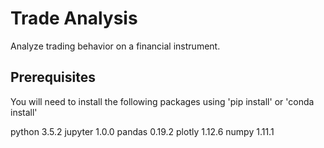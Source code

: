 # Trade Analysis
Analyze trading behavior on a financial instrument.

## Prerequisites
You will need to install the following packages using 'pip install' or 'conda install'

python  3.5.2
jupyter 1.0.0
pandas  0.19.2
plotly  1.12.6
numpy   1.11.1

